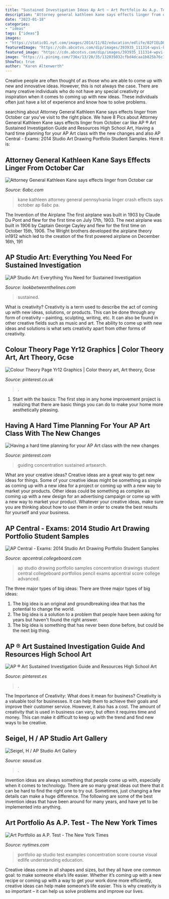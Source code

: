 ```yaml
---
title: "Sustained Investigation Ideas Ap Art ~ Art Portfolio As A.p. Test"
description: "Attorney general kathleen kane says effects linger from october car"
date: "2023-01-18"
categories:
- "ideas"
tags: ["ideas"]
images:
- "https://static01.nyt.com/images/2014/11/02/education/edlife/02FIELDOFSTUDY_COMBO/02FIELDOFSTUDY_COMBO-master1050.jpg"
featuredImage: "https://cdn.abcotvs.com/dip/images/393935_111314-wpvi-kathleen-kane-IMG.jpg"
featured_image: "https://cdn.abcotvs.com/dip/images/393935_111314-wpvi-kathleen-kane-IMG.jpg"
image: "https://i.pinimg.com/736x/13/20/35/132035032cfbd4dcaa1b825b76c18364.jpg"
ShowToc: true
author: "Karen Altenwerth"
---
```



Creative people are often thought of as those who are able to come up with new and innovative ideas. However, this is not always the case. There are many creative individuals who do not have any special creativity or inspiration when it comes to coming up with new ideas. These individuals often just have a lot of experience and know how to solve problems.

	

		
searching about Attorney General Kathleen Kane says effects linger from October car you've visit to the right place. We have 8 Pics about Attorney General Kathleen Kane says effects linger from October car like AP ® Art Sustained Investigation Guide and Resources High School Art, Having a hard time planning for your AP Art class with the new changes and also AP Central - Exams: 2014 Studio Art Drawing Portfolio Student Samples. Here it is:
		
    
## Attorney General Kathleen Kane Says Effects Linger From October Car

<img loading=lazy src="https://cdn.abcotvs.com/dip/images/393935_111314-wpvi-kathleen-kane-IMG.jpg" onerror="this.onerror=null;this.src='https://tse2.mm.bing.net/th?id=OIP.tl7DJJJ-atE4-lySOyA-9gHaEK&amp;pid=15.1';" alt="Attorney General Kathleen Kane says effects linger from October car">

_Source: 6abc.com_

>kane kathleen attorney general pennsylvania linger crash effects says october ap 6abc pa. 

	

The Invention of the Airplane
The first airplane was built in 1903 by Claude Du Pont and flew for the first time on July 17th, 1903. The next airplane was built in 1906 by Captain George Cayley and flew for the first time on October 15th, 1906. The Wright brothers developed the airplane theory in1912 which led to the creation of the first powered airplane on December 16th, 191
    
## AP Studio Art: Everything You Need For Sustained Investigation

<img loading=lazy src="https://lookbetweenthelines.com/wp-content/uploads/2019/07/ap-start.png" onerror="this.onerror=null;this.src='https://tse3.mm.bing.net/th?id=OIP.BbhwlNAopHI0kN3A3KhUXgHaHb&amp;pid=15.1';" alt="AP Studio Art: Everything You Need for Sustained Investigation">

_Source: lookbetweenthelines.com_

>sustained. 

	

What is creativity?
Creativity is a term used to describe the act of coming up with new ideas, solutions, or products. This can be done through any form of creativity – painting, sculpting, writing, etc. It can also be found in other creative fields such as music and art. The ability to come up with new ideas and solutions is what sets creativity apart from other forms of creativity.

    
## Colour Theory Page Yr12 Graphics | Color Theory Art, Art Theory, Gcse

<img loading=lazy src="https://i.pinimg.com/736x/e2/6b/ec/e26bec93b92a4e97014074a35a352ac1.jpg" onerror="this.onerror=null;this.src='https://tse3.mm.bing.net/th?id=OIP.xrPJzh0NYTKEeDe9HPQcJAHaEV&amp;pid=15.1';" alt="Colour Theory Page Yr12 Graphics | Color theory art, Art theory, Gcse">

_Source: pinterest.co.uk_

>. 

	

1. Start with the basics: The first step in any home improvement project is realizing that there are basic things you can do to make your home more aesthetically pleasing.

    
## Having A Hard Time Planning For Your AP Art Class With The New Changes

<img loading=lazy src="https://i.pinimg.com/originals/d0/b0/f7/d0b0f7deba999df5dd8433ded5c1d70c.jpg" onerror="this.onerror=null;this.src='https://tse2.mm.bing.net/th?id=OIP.Jy-wljqwQd-Gzh7BmWtqnwHaOg&amp;pid=15.1';" alt="Having a hard time planning for your AP Art class with the new changes">

_Source: pinterest.com_

>guiding concentration sustained artsearch. 

	

What are your creative ideas?
Creative ideas are a great way to get new ideas for things. Some of your creative ideas might be something as simple as coming up with a new idea for a project or coming up with a new way to market your products. Other ideas could be something as complex as coming up with a new design for an advertising campaign or come up with a new way to market your product. Whatever your creative ideas, make sure you are thinking about how to use them in order to create the best results for yourself and your business.

    
## AP Central - Exams: 2014 Studio Art Drawing Portfolio Student Samples

<img loading=lazy src="http://media.collegeboard.com/digitalServices/image/ap/apstudioart/Dr_C_6_Lee_2.jpg" onerror="this.onerror=null;this.src='https://tse1.mm.bing.net/th?id=OIP.rTZI8G6XYXLafI7_aUnYBgHaF6&amp;pid=15.1';" alt="AP Central - Exams: 2014 Studio Art Drawing Portfolio Student Samples">

_Source: apcentral.collegeboard.com_

>ap studio drawing portfolio samples concentration drawings student central collegeboard portfolios pencil exams apcentral score college advanced. 

	

The three major types of big ideas:
There are three major types of big ideas: 
1. The big idea is an original and groundbreaking idea that has the potential to change the world. 
2. The big idea is a solution to a problem that people have been asking for years but haven't found the right answer. 
3. The big idea is something that has never been done before, but could be the next big thing.

    
## AP ® Art Sustained Investigation Guide And Resources High School Art

<img loading=lazy src="https://i.pinimg.com/736x/13/20/35/132035032cfbd4dcaa1b825b76c18364.jpg" onerror="this.onerror=null;this.src='https://tse4.mm.bing.net/th?id=OIP.4DTfqfd1DZJoAo0PLvXjRQHaNK&amp;pid=15.1';" alt="AP ® Art Sustained Investigation Guide and Resources High School Art">

_Source: pinterest.es_

>. 

	

The Importance of Creativity: What does it mean for business?
Creativity is a valuable tool for businesses. It can help them to achieve their goals and improve their customer service. However, it also has a cost. The amount of creativity that is used in business can vary, but often it requires time and money. This can make it difficult to keep up with the trend and find new ways to be creative.

    
## Seigel, H / AP Studio Art Gallery

<img loading=lazy src="https://www.sausd.us/cms/lib/CA01000471/Centricity/ModuleInstance/50640/large/patty B1.jpg?rnd=0.417946940016908" onerror="this.onerror=null;this.src='https://tse1.mm.bing.net/th?id=OIP.d_9mPgVq55cS5GxX3jWUlgHaHc&amp;pid=15.1';" alt="Seigel, H / AP Studio Art Gallery">

_Source: sausd.us_

>. 

	

Invention ideas are always something that people come up with, especially when it comes to technology. There are so many great ideas out there that it can be hard to find the right one to try out. Sometimes, just changing a few details can make a huge difference. The following are some of the best invention ideas that have been around for many years, and have yet to be implemented into anything.

    
## Art Portfolio As A.P. Test - The New York Times

<img loading=lazy src="https://static01.nyt.com/images/2014/11/02/education/edlife/02FIELDOFSTUDY_COMBO/02FIELDOFSTUDY_COMBO-master1050.jpg" onerror="this.onerror=null;this.src='https://tse3.mm.bing.net/th?id=OIP.aTZ-2K6lJilxJDEZFGkF0wHaEr&amp;pid=15.1';" alt="Art Portfolio as A.P. Test - The New York Times">

_Source: nytimes.com_

>portfolio ap studio test examples concentration score course visual edlife understanding education. 

	

Creative ideas come in all shapes and sizes, but they all have one common goal: to make someone else’s life easier. Whether it’s coming up with a new recipe or coming up with a way to get your work done more efficiently, creative ideas can help make someone’s life easier. This is why creativity is so important – it can help us solve problems and improve our lives.

